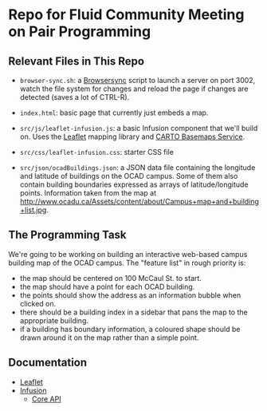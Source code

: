 # Repo for Fluid Community Meeting on Pair Programming

## Relevant Files in This Repo

- `browser-sync.sh`: a [Browsersync](https://www.browsersync.io/) script to launch a server on port 3002, watch the file system for changes and reload the page if changes are detected (saves a lot of CTRL-R).

- `index.html`: basic page that currently just embeds a map.

- `src/js/leaflet-infusion.js`: a basic Infusion component that we'll build on. Uses the [Leaflet](http://leafletjs.com/) mapping library and [CARTO Basemaps Service](https://carto.com/location-data-services/basemaps/).

- `src/css/leaflet-infusion.css`: starter CSS file

- `src/json/ocadBuildings.json`: a JSON data file containing the longitude and latitude of buildings on the OCAD campus. Some of them also contain building boundaries expressed as arrays of latitude/longitude points. Information taken from the map at http://www.ocadu.ca/Assets/content/about/Campus+map+and+building+list.jpg.

## The Programming Task

We're going to be working on building an interactive web-based campus building map of the OCAD campus. The "feature list" in rough priority is:

- the map should be centered on 100 McCaul St. to start.
- the map should have a point for each OCAD building.
- the points should show the address as an information bubble when clicked on.
- there should be a building index in a sidebar that pans the map to the appropriate building.
- if a building has boundary information, a coloured shape should be drawn around it on the map rather than a simple point.

## Documentation

- [Leaflet](http://leafletjs.com/reference-1.0.0.html)
- [Infusion](http://docs.fluidproject.org/infusion/development/)
  - [Core API](http://docs.fluidproject.org/infusion/development/CoreAPI.html)
